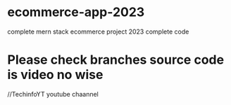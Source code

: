 # ecommerce-app-2023
complete mern stack ecommerce project 2023 complete code
# Please check branches source code is video no wise 
//TechinfoYT youtube chaannel
